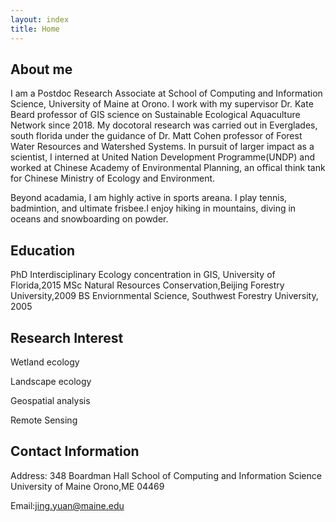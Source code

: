 ```yaml
---
layout: index
title: Home
---
```

## About me

I am a Postdoc Research Associate at School of Computing and Information Science, University of Maine at Orono. I work with my supervisor Dr. Kate Beard professor of GIS science on Sustainable Ecological Aquaculture Network since 2018. My docotoral research was carried out in Everglades, south florida under the guidance of Dr. Matt Cohen professor of Forest Water Resources and Watershed Systems. In pursuit of larger impact as a scientist, I interned at United Nation Development Programme(UNDP) and worked at Chinese Academy of Environmental Planning, an offical think tank for Chinese Ministry of Ecology and Environment.

Beyond acadamia, I am highly active in sports areana. I play tennis, badmintion, and ultimate frisbee.I enjoy hiking in mountains, diving in oceans and snowboarding on powder. 

## Education

PhD Interdisciplinary Ecology concentration in GIS, University of Florida,2015
MSc Natural Resources Conservation,Beijing Forestry University,2009
BS Enviornmental Science, Southwest Forestry University, 2005

## Research Interest

Wetland ecology

Landscape ecology

Geospatial analysis

Remote Sensing 

## Contact Information
Address:
348 Boardman Hall
School of Computing and Information Science
University of Maine
Orono,ME 04469

Email:jing.yuan@maine.edu
